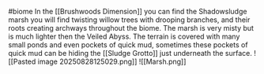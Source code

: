 #biome 
In the [[Brushwoods Dimension]] you can find the Shadowsludge marsh you will find twisting willow trees with drooping branches, and their roots creating archways throughout the biome. The marsh is very misty but is much lighter then the Veiled Abyss. The terrain is covered with many small ponds and even pockets of quick mud, sometimes these pockets of quick mud can be hiding the [[Sludge Grotto]] just underneath the surface.
![[Pasted image 20250828125029.png]]
![[Marsh.png]]